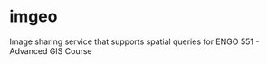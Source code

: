 imgeo
=====

Image sharing service that supports spatial queries for ENGO 551 - Advanced GIS Course
